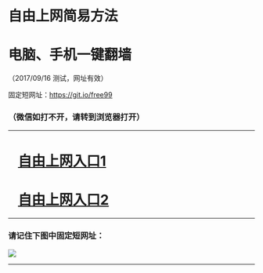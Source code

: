 ﻿# 自由上网简易方法

# 电脑、手机一键翻墙

（2017/09/16 测试，网址有效）

固定短网址：https://git.io/free99

### （微信如打不开，请转到浏览器打开）


***





# &nbsp;&nbsp; <a href="http://ft876321141.fwq-tz1003.online/fwqtz01.html?t=091600129690 " target="_blank">自由上网入口1</a>
# &nbsp;&nbsp; <a href="http://ft65921680.fwq-tz1004.online/fwqtz02.html?t=09160017385 " target="_blank">自由上网入口2</a>
***

### 请记住下图中固定短网址：

<img src="https://s3-us-west-2.amazonaws.com/fwq-1001/yjfq-20170905okok.png" /> 


***

